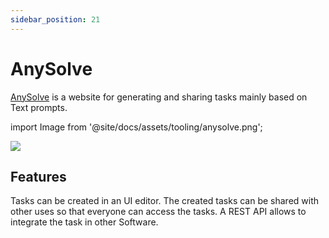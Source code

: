 ```yaml
---
sidebar_position: 21
---
```


# AnySolve

[AnySolve](https://www.anysolve.ai) is a website for generating and sharing tasks mainly based on Text prompts.

import Image from '@site/docs/assets/tooling/anysolve.png';

<div style={{textAlign: 'center'}}>
  <img src={Image} style={{width: "750px"}} />
</div>

## Features

Tasks can be created in an UI editor. The created tasks can be shared with other uses so that everyone can access the tasks. A REST API allows to integrate the task in other Software.